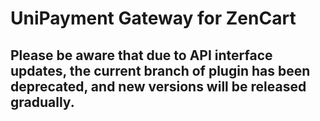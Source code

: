 # UniPayment Gateway for ZenCart

## Please be aware that due to API interface updates, the current branch of plugin has been deprecated, and new versions will be released gradually.
